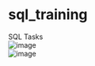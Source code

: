 # sql_training
SQL Tasks  
![image](https://user-images.githubusercontent.com/86915417/228811223-81637323-43f1-4b6c-8fe3-028a3b2b96e4.png)  
![image](https://user-images.githubusercontent.com/86915417/228811314-1a72c01a-d505-4c5c-97e3-68b3cc938faf.png)
